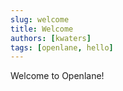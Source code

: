 ```yaml
---
slug: welcome
title: Welcome
authors: [kwaters]
tags: [openlane, hello]
---
```


Welcome to Openlane! 
